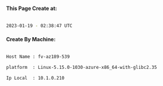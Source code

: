 
   
#### This Page Create at:

```bash

2023-01-19 - 02:38:47 UTC

```

#### Create By Machine:

```bash

Host Name : fv-az189-539

platform  : Linux-5.15.0-1030-azure-x86_64-with-glibc2.35

Ip Local  : 10.1.0.210

```

